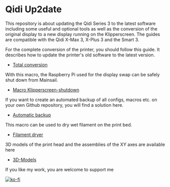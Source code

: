 # **Qidi Up2date**
This repository is about updating the Qidi Series 3 to the latest software including some useful and optional tools as well as the conversion of the original display to a new display running on the Klipperscreen.
The guides are compatible with the Qidi X-Max 3, X-Plus 3 and the Smart 3.

For the complete conversion of the printer, you should follow this guide. It describes how to update the printer's old software to the latest version.
+ [Total conversion](Klipper-Update/update+upgrade.md)

With this macro, the Raspberry Pi used for the display swap can be safely shut down from Mainsail.
+ [Macro Klipperscreen-shutdown](Klipperscreen-Shutdown/README.md)

If you want to create an automated backup of all configs, macros etc. on your own Github repository, you will find a solution here.
+ [Automatic backup](Git-Backup/Autobackup.md)

This macro can be used to dry wet filament on the print bed.
+ [Filament dryer](dryer/dryer.md)

3D models of the print head and the assemblies of the XY axes are available here
+ [3D-Models](3D-Models/3D-Models.md)

If you like my work, you are welcome to support me

[![ko-fi](https://ko-fi.com/img/githubbutton_sm.svg)](https://ko-fi.com/G2G7VMD0W)
